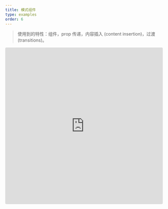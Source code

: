 ```yaml
---
title: 模式组件
type: examples
order: 6
---
```


> 使用到的特性：组件，prop 传递，内容插入 (content insertion)，过渡 (transitions)。

<iframe src="https://codesandbox.io/embed/github/vuejs/vuejs.org/tree/master/src/v2/examples/vue-20-modal-component?codemirror=1&hidedevtools=1&hidenavigation=1&theme=light" style="width:100%; height:500px; border:0; border-radius: 4px; overflow:hidden;" title="vue-20-template-compilation" allow="geolocation; microphone; camera; midi; vr; accelerometer; gyroscope; payment; ambient-light-sensor; encrypted-media; usb" sandbox="allow-modals allow-forms allow-popups allow-scripts allow-same-origin"></iframe>
